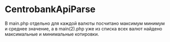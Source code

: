 # CentrobankApiParse
В main.php отдельно для каждой валюты посчитано максимум минимум и среднее значение, а в main(2).php уже из списка всех валют найдено максимальные и минимальные котировки.
